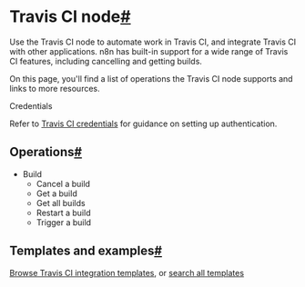 [](https://github.com/n8n-io/n8n-docs/edit/main/docs/integrations/builtin/app-nodes/n8n-nodes-base.travisci.md "Edit this page")

# Travis CI node[#](#travis-ci-node "Permanent link")

Use the Travis CI node to automate work in Travis CI, and integrate Travis CI with other applications. n8n has built-in support for a wide range of Travis CI features, including cancelling and getting builds.

On this page, you'll find a list of operations the Travis CI node supports and links to more resources.

Credentials

Refer to [Travis CI credentials](../../credentials/travisci/) for guidance on setting up authentication.

## Operations[#](#operations "Permanent link")

*   Build
    *   Cancel a build
    *   Get a build
    *   Get all builds
    *   Restart a build
    *   Trigger a build

## Templates and examples[#](#templates-and-examples "Permanent link")

[Browse Travis CI integration templates](https://n8n.io/integrations/travisci/), or [search all templates](https://n8n.io/workflows/)